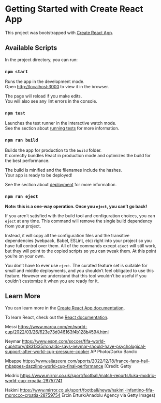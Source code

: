# Getting Started with Create React App

This project was bootstrapped with [Create React App](https://github.com/facebook/create-react-app).

## Available Scripts

In the project directory, you can run:

### `npm start`

Runs the app in the development mode.\
Open [http://localhost:3000](http://localhost:3000) to view it in the browser.

The page will reload if you make edits.\
You will also see any lint errors in the console.

### `npm test`

Launches the test runner in the interactive watch mode.\
See the section about [running tests](https://facebook.github.io/create-react-app/docs/running-tests) for more information.

### `npm run build`

Builds the app for production to the `build` folder.\
It correctly bundles React in production mode and optimizes the build for the best performance.

The build is minified and the filenames include the hashes.\
Your app is ready to be deployed!

See the section about [deployment](https://facebook.github.io/create-react-app/docs/deployment) for more information.

### `npm run eject`

**Note: this is a one-way operation. Once you `eject`, you can’t go back!**

If you aren’t satisfied with the build tool and configuration choices, you can `eject` at any time. This command will remove the single build dependency from your project.

Instead, it will copy all the configuration files and the transitive dependencies (webpack, Babel, ESLint, etc) right into your project so you have full control over them. All of the commands except `eject` will still work, but they will point to the copied scripts so you can tweak them. At this point you’re on your own.

You don’t have to ever use `eject`. The curated feature set is suitable for small and middle deployments, and you shouldn’t feel obligated to use this feature. However we understand that this tool wouldn’t be useful if you couldn’t customize it when you are ready for it.

## Learn More

You can learn more in the [Create React App documentation](https://facebook.github.io/create-react-app/docs/getting-started).

To learn React, check out the [React documentation](https://reactjs.org/).

Messi https://www.marca.com/en/world-cup/2022/03/26/623e73d046163f4b128b4594.html

Neymar https://www.espn.com/soccer/fifa-world-cup/story/4831335/ronaldo-says-neymar-should-have-psychological-support-after-world-cup-pressure-cooker AP Photo/Darko Bandic

Mbappe https://www.aljazeera.com/sports/2022/12/18/france-fans-hail-mbappes-dazzling-world-cup-final-performance [Credit: Getty

Modric https://www.mirror.co.uk/sport/football/match-reports/luka-modric-world-cup-croatia-28757741

Hakimi https://www.mirror.co.uk/sport/football/news/hakimi-infantino-fifa-morocco-croatia-28759754 Ercin Erturk/Anadolu Agency via Getty Images)
